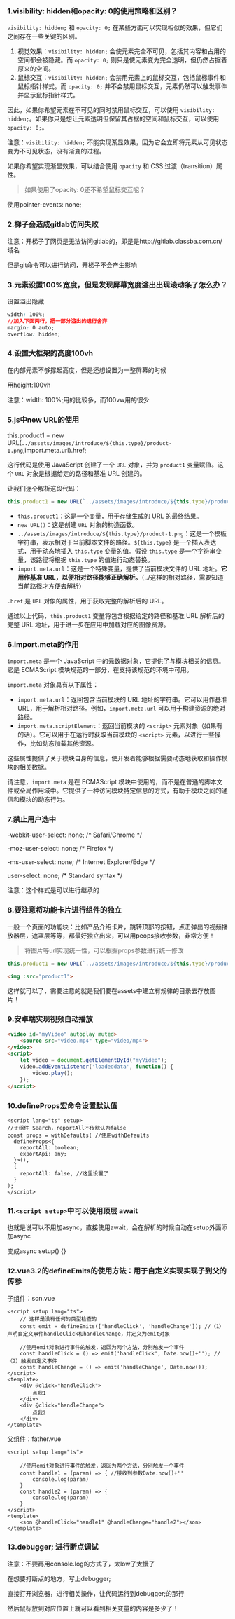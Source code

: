 ### 1.visibility: hidden和opacity: 0的使用策略和区别？

`visibility: hidden;` 和 `opacity: 0;` 在某些方面可以实现相似的效果，但它们之间存在一些关键的区别。

1. 视觉效果：`visibility: hidden;` 会使元素完全不可见，包括其内容和占用的空间都会被隐藏。而 `opacity: 0;` 则只是使元素变为完全透明，但仍然占据着原来的空间。
2. 鼠标交互：`visibility: hidden;` 会禁用元素上的鼠标交互，包括鼠标事件和鼠标指针样式。而 `opacity: 0;` 并不会禁用鼠标交互，元素仍然可以触发事件并显示鼠标指针样式。

因此，如果你希望元素在不可见的同时禁用鼠标交互，可以使用 `visibility: hidden;`。如果你只是想让元素透明但保留其占据的空间和鼠标交互，可以使用 `opacity: 0;`。

注意：`visibility: hidden;` 不能实现渐显效果，因为它会立即将元素从可见状态变为不可见状态，没有渐变的过程。

如果你希望实现渐显效果，可以结合使用 `opacity` 和 CSS 过渡（transition）属性。

> 如果使用了opacity: 0还不希望鼠标交互呢？

使用pointer-events: none;



### 2.梯子会造成gitlab访问失败

注意：开梯子了网页是无法访问gitlab的，即是是http://gitlab.classba.com.cn/域名

但是git命令可以进行访问，开梯子不会产生影响



### 3.元素设置100%宽度，但是发现屏幕宽度溢出出现滚动条了怎么办？

设置溢出隐藏

```css
width: 100%;
//加入下面两行，把一部分溢出的进行舍弃
margin: 0 auto;
overflow: hidden;
```



### 4.设置大框架的高度100vh

在内部元素不够撑起高度，但是还想设置为一整屏幕的时候

用height:100vh

注意：width: 100%;用的比较多，而100vw用的很少



### 5.js中new URL的使用

this.product1 = new URL(`../assets/images/introduce/${this.type}/product-1.png`,import.meta.url).href;

这行代码是使用 JavaScript 创建了一个 `URL` 对象，并为 `product1` 变量赋值。这个 `URL` 对象是根据给定的路径和基准 URL 创建的。

让我们逐个解析这段代码：

```js
this.product1 = new URL(`../assets/images/introduce/${this.type}/product-1.png`, import.meta.url).href;
```

- `this.product1`：这是一个变量，用于存储生成的 URL 的最终结果。
- `new URL()`：这是创建 `URL` 对象的构造函数。
- `../assets/images/introduce/${this.type}/product-1.png`：这是一个模板字符串，表示相对于当前脚本文件的路径。`${this.type}` 是一个插入表达式，用于动态地插入 `this.type` 变量的值。假设 `this.type` 是一个字符串变量，该路径将根据 `this.type` 的值进行动态替换。
- `import.meta.url`：这是一个特殊变量，提供了当前模块文件的 URL 地址。**它用作基准 URL，以便相对路径能够正确解析。**（../这样的相对路径，需要知道当前路径才方便去解析）

`.href` 是 `URL` 对象的属性，用于获取完整的解析后的 URL。

通过以上代码，`this.product1` 变量将包含根据给定的路径和基准 URL 解析后的完整 URL 地址，用于进一步在应用中加载对应的图像资源。



### 6.import.meta的作用

`import.meta` 是一个 JavaScript 中的元数据对象，它提供了与模块相关的信息。它是 ECMAScript 模块规范的一部分，在支持该规范的环境中可用。

`import.meta` 对象具有以下属性：

- `import.meta.url`：返回包含当前模块的 URL 地址的字符串。它可以用作基准 URL，用于解析相对路径。例如，`import.meta.url` 可以用于构建资源的绝对路径。
- `import.meta.scriptElement`：返回当前模块的 `<script>` 元素对象（如果有的话）。它可以用于在运行时获取当前模块的 `<script>` 元素，以进行一些操作，比如动态加载其他资源。

这些属性提供了关于模块自身的信息，使开发者能够根据需要动态地获取和操作模块的相关数据。

请注意，`import.meta` 是在 ECMAScript 模块中使用的，而不是在普通的脚本文件或全局作用域中。它提供了一种访问模块特定信息的方式，有助于模块之间的通信和模块的动态行为。



### 7.禁止用户选中

  -webkit-user-select: none; /* Safari/Chrome */

  -moz-user-select: none; /* Firefox */

  -ms-user-select: none; /* Internet Explorer/Edge */

  user-select: none; /* Standard syntax */

注意：这个样式是可以进行继承的



### 8.要注意将功能卡片进行组件的独立

一般一个页面的功能块：比如产品介绍卡片，跳转顶部的按钮，点击弹出的视频播放器层，遮罩层等等，都最好独立出来，可以用peops接收参数，非常方便！

> 将图片等url实现统一性，可以根据props参数进行统一修改

```js
this.product1 = new URL(`../assets/images/introduce/${this.type}/product-1.png`,import.meta.url).href;
```

```html
<img :src="product1">
```

这样就可以了，需要注意的就是我们要在assets中建立有规律的目录去存放图片！



### 9.安卓端实现视频自动播放

```html
<video id="myVideo" autoplay muted>
    <source src="video.mp4" type="video/mp4">
</video>
<script>
    let video = document.getElementById("myVideo");
    video.addEventListener('loadeddata', function() {
        video.play();
    });
</script>
```



### 10.defineProps宏命令设置默认值

```vue
<script lang="ts" setup>
//子组件 Search，reportAll不传默认为false
const props = withDefaults( //使用withDefaults
  defineProps<{
    reportAll: boolean;
    exportApi: any;
  }>(),
  {
    reportAll: false, //这里设置了
  }
);
</script>
```





### 11.`<script setup>`中可以使用顶层 await

也就是说可以不用加async，直接使用await，会在解析的时候自动在setup外面添加async

变成async setup() {}



### 12.vue3.2的defineEmits的使用方法：用于自定义实现实现子到父的传参

子组件：son.vue

```vue
<script setup lang="ts">
    // 这样是没有任何的类型检查的
    const emit = defineEmits(['handleClick', 'handleChange']); //（1）声明自定义事件handleClick和handleChange，并定义为emit对象

    //使用emit对象进行事件的触发，返回为两个方法，分别触发一个事件
    const handleClick = () => emit('handleClick', Date.now()+''); //（2）触发自定义事件
    const handleChange = () => emit('handleChange', Date.now());
</script>
<template>
	<div @click="handleClick">
        点我1
    </div>
	<div @click="handleChange">
        点我2
    </div>
</template>
```

父组件：father.vue

``` vue
<script setup lang="ts">

    //使用emit对象进行事件的触发，返回为两个方法，分别触发一个事件
    const handle1 = (param) => { //接收到参数Date.now()+''
        console.log(param)
    }
    const handle2 = (param) => {
        console.log(param)
    }
</script>
<template>
	<son @handleClick="handle1" @handleChange="handle2"></son>
</template>
```





### 13.debugger; 进行断点调试

注意：不要再用console.log的方式了，太low了太慢了

在想要打断点的地方，写上debugger;

直接打开浏览器，进行相关操作，让代码运行到debugger;的那行

然后鼠标放到对应位置上就可以看到相关变量的内容是多少了！
